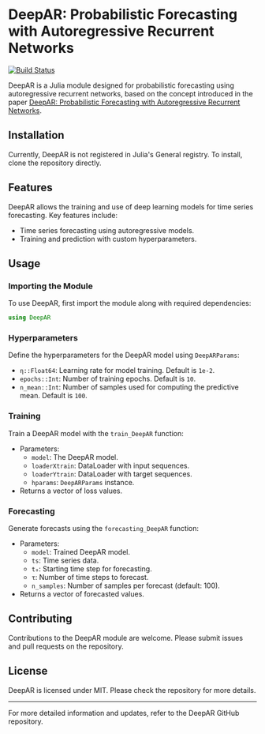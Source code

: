 # DeepAR: Probabilistic Forecasting with Autoregressive Recurrent Networks

[![Build Status](https://github.com/josemanuel22/DeepAR.jl/actions/workflows/CI.yml/badge.svg?branch=main)](https://github.com/josemanuel22/DeepAR.jl/actions/workflows/CI.yml?query=branch%3Amain)


DeepAR is a Julia module designed for probabilistic forecasting using autoregressive recurrent networks, based on the concept introduced in the paper [DeepAR: Probabilistic Forecasting with Autoregressive Recurrent Networks](https://arxiv.org/pdf/1704.04110.pdf).

## Installation
Currently, DeepAR is not registered in Julia's General registry. To install, clone the repository directly.

## Features
DeepAR allows the training and use of deep learning models for time series forecasting. Key features include:

- Time series forecasting using autoregressive models.
- Training and prediction with custom hyperparameters.

## Usage

### Importing the Module
To use DeepAR, first import the module along with required dependencies:
```julia
using DeepAR
```

### Hyperparameters
Define the hyperparameters for the DeepAR model using `DeepARParams`:
- `η::Float64`: Learning rate for model training. Default is `1e-2`.
- `epochs::Int`: Number of training epochs. Default is `10`.
- `n_mean::Int`: Number of samples used for computing the predictive mean. Default is `100`.

### Training
Train a DeepAR model with the `train_DeepAR` function:
- Parameters:
  - `model`: The DeepAR model.
  - `loaderXtrain`: DataLoader with input sequences.
  - `loaderYtrain`: DataLoader with target sequences.
  - `hparams`: `DeepARParams` instance.
- Returns a vector of loss values.

### Forecasting
Generate forecasts using the `forecasting_DeepAR` function:
- Parameters:
  - `model`: Trained DeepAR model.
  - `ts`: Time series data.
  - `t₀`: Starting time step for forecasting.
  - `τ`: Number of time steps to forecast.
  - `n_samples`: Number of samples per forecast (default: 100).
- Returns a vector of forecasted values.

## Contributing
Contributions to the DeepAR module are welcome. Please submit issues and pull requests on the repository.

## License
DeepAR is licensed under MIT. Please check the repository for more details.

---

For more detailed information and updates, refer to the DeepAR GitHub repository.
